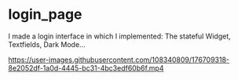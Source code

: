 # login_page

I made a login interface in which I implemented:
                                                The stateful Widget,
                                                Textfields,
                                                Dark Mode...





                                                



https://user-images.githubusercontent.com/108340809/176709318-8e2052df-1a0d-4445-bc31-4bc3edf60b6f.mp4

